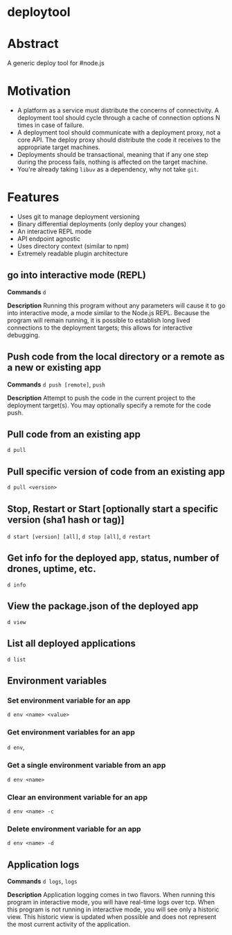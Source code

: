 deploytool
==========

# Abstract
A generic deploy tool for #node.js

# Motivation
 - A platform as a service must distribute the concerns of connectivity. A deployment tool should cycle 
through a cache of connection options N times in case of failure. 
 - A deployment tool should communicate with a deployment proxy, not a core API. The deploy proxy should 
distribute the code it receives to the appropriate target machines.
 - Deployments should be transactional, meaning that if any one step during the process fails, nothing is
affected on the target machine.
 - You're already taking `libuv` as a dependency, why not take `git`.

# Features
- Uses git to manage deployment versioning
- Binary differential deployments (only deploy your changes)
- An interactive REPL mode
- API endpoint agnostic
- Uses directory context (similar to npm)
- Extremely readable plugin architecture

## go into interactive mode (REPL)
__**Commands**__ `d`

__**Description**__ Running this program without any parameters will cause it to go into interactive mode, a mode similar to the Node.js REPL. Because the program will remain running, it is possible to establish long lived connections to the deployment targets; this allows for interactive debugging.

## Push code from the local directory or a remote as a new or existing app
__**Commands**__ `d push [remote]`, `push`

__**Description**__ Attempt to push the code in the current project to the deployment target(s). You may optionally specify a remote for the code push.

## Pull code from an existing app
`d pull`

## Pull specific version of code from an existing app
`d pull <version>`

## Stop, Restart or Start [optionally start a specific version (sha1 hash or tag)]
`d start [version] [all]`,
`d stop [all]`,
`d restart`

## Get info for the deployed app, status, number of drones, uptime, etc.
`d info`

## View the package.json of the deployed app
`d view`

## List all deployed applications
`d list`

## Environment variables

### Set environment variable for an app
`d env <name> <value>`

### Get environment variables for an app
`d env`,

### Get a single environment variable from an app
`d env <name>`

### Clear an environment variable for an app
`d env <name> -c`

### Delete environment variable for an app
`d env <name> -d`

## Application logs

__**Commands**__ `d logs`, `logs` 

__**Description**__ Application logging comes in two flavors. When running this program in interactive mode, you will have real-time logs over tcp. When this program is not running in interactive mode, you will see only a historic view. This historic view is updated when possible and does not represent the most current activity of the application.

